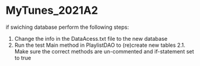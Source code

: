 # MyTunes_2021A2

if swiching database perform the following steps:
1. Change the info in the DataAcess.txt file to the new database
2. Run the test Main method in PlaylistDAO to (re)create new tables
2.1. Make sure the correct methods are un-commented and if-statement set to true

